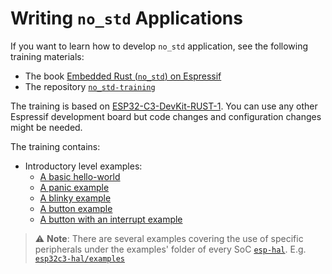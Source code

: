 # Writing `no_std` Applications
If you want to learn how to develop `no_std` application, see the following training materials:
- The book [Embedded Rust (`no_std`) on Espressif][no-std-book]
- The repository [`no_std-training`][no-std-repository]

The training is based on [ESP32-C3-DevKit-RUST-1][esp-rust-board]. You can use any other Espressif development board but code changes and configuration changes might be needed.

The training contains:
* Introductory level examples:
   * [A basic hello-world][hello-world]
   * [A panic example][panic]
   * [A blinky example][blinky]
   * [A button example][button]
   * [A button with an interrupt example][button-interrupt]

> ⚠️ **Note**: There are several examples covering the use of specific peripherals under the examples' folder of every SoC [`esp-hal`][esp-hal]. E.g. [`esp32c3-hal/examples`][esp32c3-hal-examples]

[no-std-book]: https://esp-rs.github.io/no_std-training/
[no-std-repository]: https://github.com/esp-rs/no_std-training
[esp-rust-board]: https://github.com/esp-rs/esp-rust-board
[hello-world]: https://github.com/esp-rs/no_std-training/tree/main/intro/hello-world
[panic]: https://github.com/esp-rs/no_std-training/tree/main/intro/panic
[blinky]: https://github.com/esp-rs/no_std-training/tree/main/intro/blinky
[button]: https://github.com/esp-rs/no_std-training/tree/main/intro/button
[button-interrupt]: https://github.com/esp-rs/no_std-training/tree/main/intro/button-interrupt
[esp-hal]: https://github.com/esp-rs/esp-hal
[esp32c3-hal-examples]: https://github.com/esp-rs/esp-hal/tree/main/esp32c3-hal/examples
